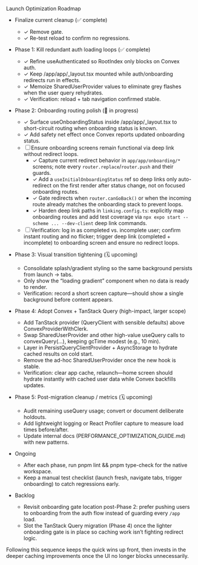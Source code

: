 Launch Optimization Roadmap

- Finalize current cleanup (✅ complete)
  - ✓ Remove <ClerkLoaded> gate.
  - ✓ Re-test reload to confirm no regressions.
- Phase 1: Kill redundant auth loading loops (✅ complete)
  - ✓ Refine useAuthenticated so RootIndex only blocks on Convex auth.
  - ✓ Keep /app/app/_layout.tsx mounted while auth/onboarding redirects run in effects.
  - ✓ Memoize SharedUserProvider values to eliminate grey flashes when the user query rehydrates.
  - ✓ Verification: reload + tab navigation confirmed stable.
- Phase 2: Onboarding routing polish (🚧 in progress)
  - ✓ Surface useOnboardingStatus inside /app/app/_layout.tsx to short-circuit routing when onboarding status is known.
  - ✓ Add safety net effect once Convex reports updated onboarding status.
  - ☐ Ensure onboarding screens remain functional via deep link without redirect loops.
    - ✓ Capture current redirect behavior in `app/app/onboarding/*` screens; note every `router.replace`/`router.push` and their guards.
    - ✓ Add a `useInitialOnboardingStatus` ref so deep links only auto-redirect on the first render after status change, not on focused onboarding routes.
    - ✓ Gate redirects when `router.canGoBack()` or when the incoming route already matches the onboarding stack to prevent loops.
    - ✓ Harden deep link paths in `linking.config.ts`: explicitly map onboarding routes and add test coverage via `npx expo start --scheme ... --dev-client` deep link commands.
  - ☐ Verification: log in as completed vs. incomplete user; confirm instant routing and no flicker; trigger deep link (completed + incomplete) to onboarding screen and ensure no redirect loops.
- Phase 3: Visual transition tightening (🗓 upcoming)
  - Consolidate splash/gradient styling so the same background persists from launch → tabs.
  - Only show the “loading gradient” component when no data is ready to render.
  - Verification: record a short screen capture—should show a single background before content appears.
- Phase 4: Adopt Convex + TanStack Query (high-impact, larger scope)
  - Add TanStack provider (QueryClient with sensible defaults) above ConvexProviderWithClerk.
  - Swap SharedUserProvider and other high-value useQuery calls to convexQuery(...), keeping gcTime modest (e.g., 10 min).
  - Layer in PersistQueryClientProvider + AsyncStorage to hydrate cached results on cold start.
  - Remove the ad-hoc SharedUserProvider once the new hook is stable.
  - Verification: clear app cache, relaunch—home screen should hydrate instantly with cached user data while Convex backfills updates.
- Phase 5: Post-migration cleanup / metrics (🗓 upcoming)
  - Audit remaining useQuery usage; convert or document deliberate holdouts.
  - Add lightweight logging or React Profiler capture to measure load times before/after.
  - Update internal docs (PERFORMANCE_OPTIMIZATION_GUIDE.md) with new patterns.
- Ongoing
  - After each phase, run pnpm lint && pnpm type-check for the native workspace.
  - Keep a manual test checklist (launch fresh, navigate tabs, trigger onboarding) to catch regressions early.

- Backlog
  - Revisit onboarding gate location post-Phase 2: prefer pushing users to onboarding from the auth flow instead of guarding every `/app` load.
  - Slot the TanStack Query migration (Phase 4) once the lighter onboarding gate is in place so caching work isn’t fighting redirect logic.

Following this sequence keeps the quick wins up front, then invests in the deeper caching improvements once the UI no longer blocks unnecessarily.
